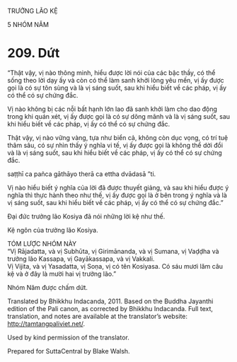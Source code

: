 TRƯỞNG LÃO KỆ

5 NHÓM NĂM

# 209\. Dứt

“Thật vậy, vị nào thông minh, hiểu được lời nói của các bậc thầy, có thể sống theo lời dạy ấy và còn có thể làm sanh khởi lòng yêu mến, vị ấy được gọi là có sự tôn sùng và là vị sáng suốt, sau khi hiểu biết về các pháp, vị ấy có thể có sự chứng đắc.

Vị nào không bị các nỗi bất hạnh lớn lao đã sanh khởi làm cho dao động trong khi quán xét, vị ấy được gọi là có sự dõng mãnh và là vị sáng suốt, sau khi hiểu biết về các pháp, vị ấy có thể có sự chứng đắc.

Thật vậy, vị nào vững vàng, tựa như biển cả, không còn dục vọng, có trí tuệ thâm sâu, có sự nhìn thấy ý nghĩa vi tế, vị ấy được gọi là không thể dời đổi và là vị sáng suốt, sau khi hiểu biết về các pháp, vị ấy có thể có sự chứng đắc.

saṭṭhī ca pañca gāthāyo therā ca ettha dvādasā ”ti.

Vị nào hiểu biết ý nghĩa của lời đã được thuyết giảng, và sau khi hiểu được ý nghĩa thì thực hành theo như thế, vị ấy được gọi là ở bên trong ý nghĩa và là vị sáng suốt, sau khi hiểu biết về các pháp, vị ấy có thể có sự chứng đắc.”

Đại đức trưởng lão Kosiya đã nói những lời kệ như thế.

Kệ ngôn của trưởng lão Kosiya.

TÓM LƯỢC NHÓM NÀY  
“Vị Rājadatta, và vị Subhūta, vị Girimānanda, và vị Sumana, vị Vaḍḍha và trưởng lão Kassapa, vị Gayākassapa, và vị Vakkali.  
Vị Vijita, và vị Yasadatta, vị Soṇa, vị có tên Kosiyasa. Có sáu mươi lăm câu kệ và ở đây là mười hai vị trưởng lão.”

Nhóm Năm được chấm dứt.

Translated by Bhikkhu Indacanda, 2011. Based on the Buddha Jayanthi edition of the Pali canon, as corrected by Bhikkhu Indacanda. Full text, translation, and notes are available at the translator’s website: http://tamtangpaliviet.net/.

Used by kind permission of the translator.

Prepared for SuttaCentral by Blake Walsh.